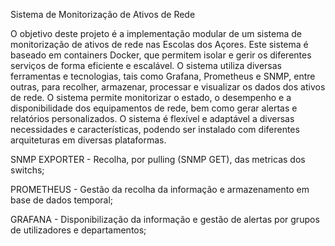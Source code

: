 Sistema de Monitorização de Ativos de Rede

O objetivo deste projeto é a implementação modular de um sistema de monitorização de ativos de rede nas Escolas dos Açores. Este sistema é baseado em containers Docker, que permitem isolar e gerir os diferentes serviços de forma eficiente e escalável. O sistema utiliza diversas ferramentas e tecnologias, tais como Grafana, Prometheus e SNMP, entre outras, para recolher, armazenar, processar e visualizar os dados dos ativos de rede. O sistema permite monitorizar o estado, o desempenho e a disponibilidade dos equipamentos de rede, bem como gerar alertas e relatórios personalizados. O sistema é flexível e adaptável a diversas necessidades e características, podendo ser instalado com diferentes arquiteturas em diversas plataformas.

SNMP EXPORTER - Recolha, por pulling (SNMP GET), das metricas dos switchs;

PROMETHEUS - Gestão da recolha da informação e armazenamento em base de dados temporal;

GRAFANA - Disponibilização da informação e gestão de alertas por grupos de utilizadores e departamentos; 

